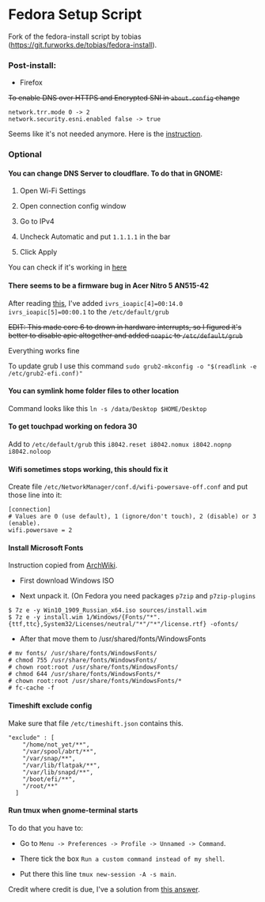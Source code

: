 # Fedora Setup Script

Fork of the fedora-install script by tobias (https://git.furworks.de/tobias/fedora-install).

### Post-install:

- Firefox 

~~To enable DNS over HTTPS and Encrypted SNI in `about.config` change~~

```
network.trr.mode 0 -> 2
network.security.esni.enabled false -> true
```

Seems like it's not needed anymore. Here is the [instruction](https://support.mozilla.org/en-US/kb/firefox-dns-over-https).

### Optional

#### You can change DNS Server to cloudflare. To do that in GNOME:

1. Open Wi-Fi Settings

2. Open connection config window

3. Go to IPv4

4. Uncheck Automatic and put `1.1.1.1` in the bar

5. Click Apply

You can check if it's working in [here](https://www.cloudflare.com/ssl/encrypted-sni/)

#### There seems to be a firmware bug in Acer Nitro 5 AN515-42

After reading [this](https://ubuntuforums.org/showthread.php?t=2254677), I've added `ivrs_ioapic[4]=00:14.0 ivrs_ioapic[5]=00:00.1` to the `/etc/default/grub`

~~EDIT: This made core 6 to drown in hardware interrupts, so I figured it's better to disable apic altogether and added `noapic` to `/etc/default/grub`~~

Everything works fine

To update grub I use this command `sudo grub2-mkconfig -o "$(readlink -e /etc/grub2-efi.conf)"`

#### You can symlink home folder files to other location

Command looks like this `ln -s /data/Desktop $HOME/Desktop`

#### To get touchpad working on fedora 30

Add to `/etc/default/grub` this `i8042.reset i8042.nomux i8042.nopnp i8042.noloop`

#### Wifi sometimes stops working, this should fix it
Create file `/etc/NetworkManager/conf.d/wifi-powersave-off.conf` and put those line into it:

```
[connection]
# Values are 0 (use default), 1 (ignore/don't touch), 2 (disable) or 3 (enable).
wifi.powersave = 2
```

#### Install Microsoft Fonts

Instruction copied from [ArchWiki](https://wiki.archlinux.org/index.php/Microsoft_fonts).

* First download Windows ISO

* Next unpack it. (On Fedora you need packages `p7zip` and `p7zip-plugins`

```
$ 7z e -y Win10_1909_Russian_x64.iso sources/install.wim 
$ 7z e -y install.wim 1/Windows/{Fonts/"*".{ttf,ttc},System32/Licenses/neutral/"*"/"*"/license.rtf} -ofonts/
```

* After that move them to /usr/shared/fonts/WindowsFonts

```
# mv fonts/ /usr/share/fonts/WindowsFonts/
# chmod 755 /usr/share/fonts/WindowsFonts/
# chown root:root /usr/share/fonts/WindowsFonts/
# chmod 644 /usr/share/fonts/WindowsFonts/*
# chown root:root /usr/share/fonts/WindowsFonts/*
# fc-cache -f
```

#### Timeshift exclude config

Make sure that file `/etc/timeshift.json` contains this.

```
"exclude" : [
    "/home/not_yet/**",
    "/var/spool/abrt/**",
    "/var/snap/**",
    "/var/lib/flatpak/**",
    "/var/lib/snapd/**",
    "/boot/efi/**",
    "/root/**"
  ]
```

#### Run tmux when gnome-terminal starts

To do that you have to:

* Go to `Menu -> Preferences -> Profile -> Unnamed -> Command`.

* There tick the box `Run a custom command instead of my shell`.

* Put there this line `tmux new-session -A -s main`.

Credit where credit is due, I've a solution from [this answer](https://unix.stackexchange.com/a/176885). 